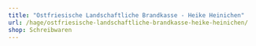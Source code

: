 ```yaml
---
title: "Ostfriesische Landschaftliche Brandkasse - Heike Heinichen"
url: /hage/ostfriesische-landschaftliche-brandkasse-heike-heinichen/
shop: Schreibwaren
---
```

